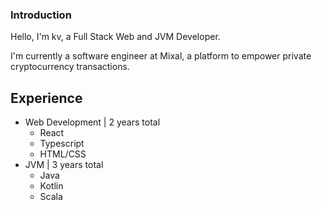 ### Introduction

Hello, I'm kv, a Full Stack Web and JVM Developer.

I'm currently a software engineer at Mixal, a platform to empower private cryptocurrency transactions.

## Experience

- Web Development | 2 years total
  - React
  - Typescript
  - HTML/CSS
- JVM | 3 years total
  - Java
  - Kotlin
  - Scala
